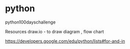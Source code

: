 # python
python100dayschallenge


Resources
draw.io - to draw diagram , flow chart


https://developers.google.com/edu/python/lists#for-and-in
